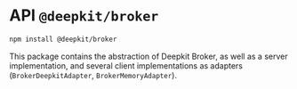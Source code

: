 # API `@deepkit/broker`

```sh
npm install @deepkit/broker
```

This package contains the abstraction of Deepkit Broker, as well as a server implementation, and several client implementations as adapters (`BrokerDeepkitAdapter`, `BrokerMemoryAdapter`).

<api-docs package="@deepkit/broker"></api-docs>


